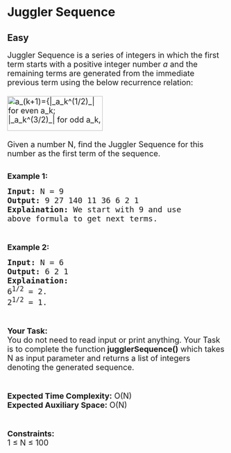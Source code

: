 # Juggler Sequence
## Easy
<div class="problem-statement">
                <p></p><p><span style="font-size:18px">Juggler Sequence is a series of integers&nbsp;in which the first term starts with a positive integer number&nbsp;<em>a</em>&nbsp;and the remaining terms are generated from the immediate previous term using the below recurrence relation:<br>
<br>
<img alt=" a_(k+1)={|_a_k^(1/2)_|   for even a_k; |_a_k^(3/2)_|   for odd a_k, " src="http://mathworld.wolfram.com/images/equations/JugglerSequence/NumberedEquation1.gif" style="height:80px; width:220px" class="img-responsive"><br>
<br>
Given a number N, find the&nbsp;Juggler Sequence for this number as the first term of the sequence.</span></p>

<p><br>
<strong><span style="font-size:18px">Example 1:</span></strong></p>

<pre><span style="font-size:18px"><strong>Input:</strong> N = 9
<strong>Output:</strong> 9 27 140 11 36 6 2 1
<strong>Explaination:</strong> We start with 9 and use 
above formula to get next terms.</span></pre>

<p>&nbsp;</p>

<p><strong><span style="font-size:18px">Example 2:</span></strong></p>

<pre><span style="font-size:18px"><strong>Input:</strong> N = 6
<strong>Output:</strong> 6 2 1
<strong>Explaination:</strong> 
6<sup>1/2</sup> = 2. 
2<sup>1/2</sup> = 1.</span></pre>

<p>&nbsp;</p>

<p><span style="font-size:18px"><strong>Your Task:</strong><br>
You do not need to read input or print anything. Your Task is to complete the function<strong> jugglerSequence()</strong> which takes N as input parameter and returns a list of integers denoting&nbsp;the generated sequence.</span></p>

<p>&nbsp;</p>

<p><span style="font-size:18px"><strong>Expected Time Complexity:</strong> O(N</span><span style="font-size:18px">)<br>
<strong>Expected Auxiliary Space:</strong> O(N)</span></p>

<p>&nbsp;</p>

<p><span style="font-size:18px"><strong>Constraints:</strong><br>
1 ≤ N ≤ 100</span></p>
 <p></p>
            </div>